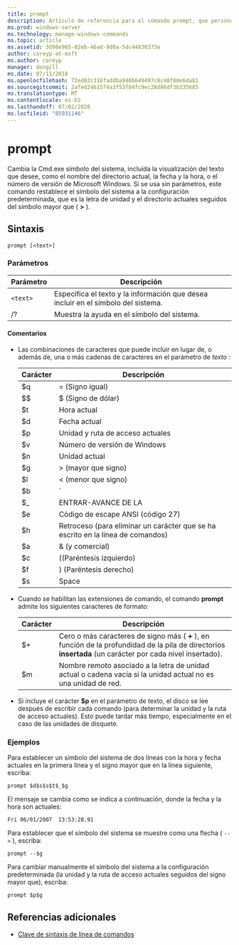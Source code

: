 ```yaml
---
title: prompt
description: Artículo de referencia para el comando prompt, que personaliza el símbolo del sistema de Cmd.exe.
ms.prod: windows-server
ms.technology: manage-windows-commands
ms.topic: article
ms.assetid: 3d98e965-02eb-46ad-9d0a-5dc44830373e
author: coreyp-at-msft
ms.author: coreyp
manager: dongill
ms.date: 07/11/2018
ms.openlocfilehash: 72ed82c316faddba9486649497c8c48f88e6da81
ms.sourcegitcommit: 2afed2461574a3f53f84fc9ec28d86df3b335685
ms.translationtype: MT
ms.contentlocale: es-ES
ms.lasthandoff: 07/02/2020
ms.locfileid: "85931146"
---
```

# <a name="prompt"></a>prompt

Cambia la Cmd.exe símbolo del sistema, incluida la visualización del texto que desee, como el nombre del directorio actual, la fecha y la hora, o el número de versión de Microsoft Windows. Si se usa sin parámetros, este comando restablece el símbolo del sistema a la configuración predeterminada, que es la letra de unidad y el directorio actuales seguidos del símbolo mayor que ( **>** ).

## <a name="syntax"></a>Sintaxis

```
prompt [<text>]
```

### <a name="parameters"></a>Parámetros

| Parámetro | Descripción |
|--|--|
| `<text>` | Especifica el texto y la información que desea incluir en el símbolo del sistema. |
| /? | Muestra la ayuda en el símbolo del sistema. |

#### <a name="remarks"></a>Comentarios

- Las combinaciones de caracteres que puede incluir en lugar de, o además de, una o más cadenas de caracteres en el parámetro de *texto* :

    | Carácter | Descripción |
    |--|--|
    | $q | = (Signo igual) |
    | $$ | $ (Signo de dólar) |
    | $t | Hora actual |
    | $d | Fecha actual |
    | $p | Unidad y ruta de acceso actuales |
    | $v | Número de versión de Windows |
    | $n | Unidad actual |
    | $g | > (mayor que signo) |
    | $l | < (menor que signo) |
    | $b | `|`(Símbolo de barra vertical) |
    | $_ | ENTRAR-AVANCE DE LA |
    | $e | Código de escape ANSI (código 27) |
    | $h | Retroceso (para eliminar un carácter que se ha escrito en la línea de comandos) |
    | $a | & (y comercial) |
    | $c | ((Paréntesis izquierdo) |
    | $f | ) (Paréntesis derecho) |
    | $s | Space |

- Cuando se habilitan las extensiones de comando, el comando **prompt** admite los siguientes caracteres de formato:

    | Carácter | Descripción |
    |--|--|
    | $+ | Cero o más caracteres de signo más ( **+** ), en función de la profundidad de la pila de directorios **insertada** (un carácter por cada nivel insertado). |
    | $m | Nombre remoto asociado a la letra de unidad actual o cadena vacía si la unidad actual no es una unidad de red. |

- Si incluye el carácter **$p** en el parámetro de texto, el disco se lee después de escribir cada comando (para determinar la unidad y la ruta de acceso actuales). Esto puede tardar más tiempo, especialmente en el caso de las unidades de disquete.

### <a name="examples"></a>Ejemplos

Para establecer un símbolo del sistema de dos líneas con la hora y fecha actuales en la primera línea y el signo mayor que en la línea siguiente, escriba:

```
prompt $d$s$s$t$_$g
```

El mensaje se cambia como se indica a continuación, donde la fecha y la hora son actuales:

```
Fri 06/01/2007  13:53:28.91
```

Para establecer que el símbolo del sistema se muestre como una flecha ( `-->` ), escriba:

```
prompt --$g
```

Para cambiar manualmente el símbolo del sistema a la configuración predeterminada (la unidad y la ruta de acceso actuales seguidos del signo mayor que), escriba:

```
prompt $p$g
```

## <a name="additional-references"></a>Referencias adicionales

- [Clave de sintaxis de línea de comandos](command-line-syntax-key.md)
